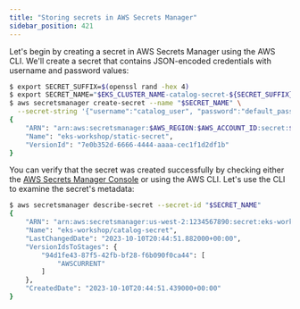 ```yaml
---
title: "Storing secrets in AWS Secrets Manager"
sidebar_position: 421
---
```


Let's begin by creating a secret in AWS Secrets Manager using the AWS CLI. We'll create a secret that contains JSON-encoded credentials with username and password values:

```bash
$ export SECRET_SUFFIX=$(openssl rand -hex 4)
$ export SECRET_NAME="$EKS_CLUSTER_NAME-catalog-secret-${SECRET_SUFFIX}"
$ aws secretsmanager create-secret --name "$SECRET_NAME" \
  --secret-string '{"username":"catalog_user", "password":"default_password"}' --region $AWS_REGION
{
    "ARN": "arn:aws:secretsmanager:$AWS_REGION:$AWS_ACCOUNT_ID:secret:$EKS_CLUSTER_NAME/catalog-secret-ABCdef",
    "Name": "eks-workshop/static-secret",
    "VersionId": "7e0b352d-6666-4444-aaaa-cec1f1d2df1b"
}
```

You can verify that the secret was created successfully by checking either the [AWS Secrets Manager Console](https://console.aws.amazon.com/secretsmanager/listsecrets) or using the AWS CLI. Let's use the CLI to examine the secret's metadata:

```bash
$ aws secretsmanager describe-secret --secret-id "$SECRET_NAME"
{
    "ARN": "arn:aws:secretsmanager:us-west-2:1234567890:secret:eks-workshop/catalog-secret-WDD8yS",
    "Name": "eks-workshop/catalog-secret",
    "LastChangedDate": "2023-10-10T20:44:51.882000+00:00",
    "VersionIdsToStages": {
        "94d1fe43-87f5-42fb-bf28-f6b090f0ca44": [
            "AWSCURRENT"
        ]
    },
    "CreatedDate": "2023-10-10T20:44:51.439000+00:00"
}
```
